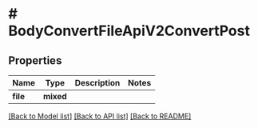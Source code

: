 # # BodyConvertFileApiV2ConvertPost

## Properties

Name | Type | Description | Notes
------------ | ------------- | ------------- | -------------
**file** | **mixed** |  |

[[Back to Model list]](../../README.md#models) [[Back to API list]](../../README.md#endpoints) [[Back to README]](../../README.md)
